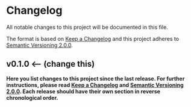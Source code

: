 # Changelog
All notable changes to this project will be documented in this file.

The format is based on [Keep a Changelog][1] and this project adheres to 
[Semantic Versioning 2.0.0][2].

## v0.1.0 <-- (change this)
**Here you list changes to this project since the last release. For further 
instructions, please read [Keep a Changelog][1] and [Semantic Versioning 
2.0.0][2]. Each release should have their own section in reverse chronological 
order.**


[1]: https://keepachangelog.com/en/1.0.0/
[2]: https://semver.org/
